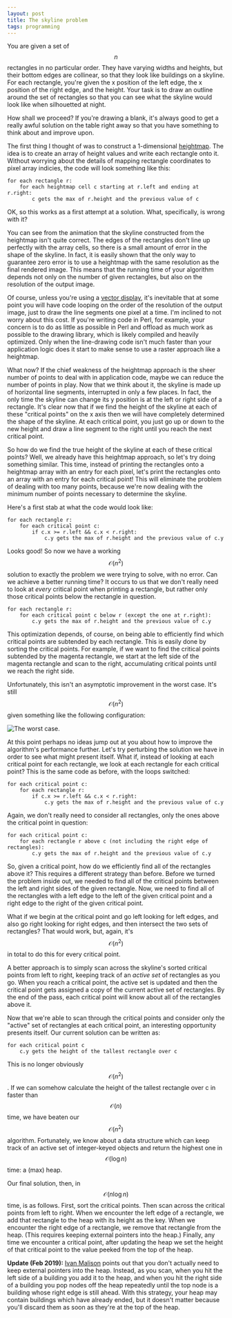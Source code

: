 ```yaml
---
layout: post
title: The skyline problem
tags: programming
---
```


You are given a set of $$n$$ rectangles in no particular order. They have varying widths and heights, but their bottom edges are collinear, so that they look like buildings on a skyline. For each rectangle, you're given the x position of the left edge, the x position of the right edge, and the height. Your task is to draw an outline around the set of rectangles so that you can see what the skyline would look like when silhouetted at night.

<div style="width:703px">
<script type="text/javascript" charset="utf-8" src="/js/skyline1_edgePreload.js"></script>
<div id="skyline-Stage1" class="EDGE-skyline1"></div>
</div>

How shall we proceed? If you're drawing a blank, it's always good to get a really awful solution on the table right away so that you have something to think about and improve upon. 

The first thing I thought of was to construct a 1-dimensional [heightmap](https://en.wikipedia.org/wiki/Heightmap). The idea is to create an array of height values and write each rectangle onto it. Without worrying about the details of mapping rectangle coordinates to pixel array indicies, the code will look something like this:

~~~
for each rectangle r:
    for each heightmap cell c starting at r.left and ending at r.right:
        c gets the max of r.height and the previous value of c
~~~

<script type="text/javascript" charset="utf-8" src="/js/skyline2_edgePreload.js"></script>
<div style="width:703px">
<div id="skyline-Stage2" class="EDGE-skyline2"></div>
</div>

OK, so this works as a first attempt at a solution. What, specifically, is wrong with it? 

You can see from the animation that the skyline constructed from the heightmap isn't quite correct. The edges of the rectangles don't line up perfectly with the array cells, so there is a small amount of error in the shape of the skyline. In fact, it is easily shown that the only way to guarantee zero error is to use a heightmap with the same resolution as the final rendered image. This means that the running time of your algorithm depends not only on the number of given rectangles, but also on the resolution of the output image. 

Of course, unless you're using a [vector display](https://en.wikipedia.org/wiki/Vector_monitor), it's inevitable that at some point you will have code looping on the order of the resolution of the output image, just to draw the line segments one pixel at a time. I'm inclined to not worry about this cost. If you're writing code in Perl, for example, your concern is to do as little as possible in Perl and offload as much work as possible to the drawing library, which is likely compiled and heavily optimized. Only when the line-drawing code isn't much faster than your application logic does it start to make sense to use a raster approach like a heightmap.

What now? If the chief weakness of the heightmap approach is the sheer number of points to deal with in application code, maybe we can reduce the number of points in play. Now that we think about it, the skyline is made up of horizontal line segments, interrupted in only a few places. In fact, the only time the skyline can change its y position is at the left or right side of a rectangle. It's clear now that if we find the height of the skyline at each of these "critical points" on the x axis then we will have completely determined the shape of the skyline. At each critical point, you just go up or down to the new height and draw a line segment to the right until you reach the next critical point.

So how do we find the true height of the skyline at each of these critical points? Well, we already have this heightmap approach, so let's try doing something similar. This time, instead of printing the rectangles onto a heightmap array with an entry for each pixel, let's print the rectangles onto an array with an entry for each critical point! This will eliminate the problem of dealing with too many points, because we're now dealing with the minimum number of points necessary to determine the skyline.

Here's a first stab at what the code would look like:

~~~
for each rectangle r:
    for each critical point c:
        if c.x >= r.left && c.x < r.right:
            c.y gets the max of r.height and the previous value of c.y
~~~

<div style="width:703px">
<script type="text/javascript" charset="utf-8" src="/js/skyline6_edgePreload.js"></script>
<div id="skyline-Stage6" class="EDGE-skyline6"></div>
</div>

Looks good! So now we have a working $$\mathcal{O}(n^{2})$$ solution to exactly the problem we were trying to solve, with no error. Can we achieve a better running time? It occurs to us that we don't really need to look at *every* critical point when printing a rectangle, but rather only those critical points below the rectangle in question.

~~~
for each rectangle r:
    for each critical point c below r (except the one at r.right):
        c.y gets the max of r.height and the previous value of c.y
~~~

<div style="width:703px">
<script type="text/javascript" charset="utf-8" src="/js/skyline7_edgePreload.js"></script>
<div id="skyline-Stage7" class="EDGE-skyline7"></div>
</div>

This optimization depends, of course, on being able to efficiently find which critical points are subtended by each rectangle. This is easily done by sorting the critical points. For example, if we want to find the critical points subtended by the magenta rectangle, we start at the left side of the magenta rectangle and scan to the right, accumulating critical points until we reach the right side.

<div style="width:703px">
<script type="text/javascript" charset="utf-8" src="/js/skyline5_edgePreload.js"></script>
<div id="skyline-Stage5" class="EDGE-skyline5"></div>
</div>

Unfortunately, this isn't an asymptotic improvement in the worst case. It's still $$\mathcal{O}(n^{2})$$ given something like the following configuration:

![The worst case.](/images/worstcase.svg)

At this point perhaps no ideas jump out at you about how to improve the algorithm's performance further. Let's try perturbing the solution we have in order to see what might present itself. What if, instead of looking at each critical point for each rectangle, we look at each rectangle for each critical point? This is the same code as before, with the loops switched:

~~~
for each critical point c:
    for each rectangle r:
        if c.x >= r.left && c.x < r.right:
            c.y gets the max of r.height and the previous value of c.y
~~~

<div style="width:703px">
<script type="text/javascript" charset="utf-8" src="/js/skyline3_edgePreload.js"></script>
<div id="skyline-Stage3" class="EDGE-skyline3"></div>
</div>

Again, we don't really need to consider all rectangles, only the ones above the critical point in question:

~~~
for each critical point c:
    for each rectangle r above c (not including the right edge of rectangles):
        c.y gets the max of r.height and the previous value of c.y
~~~

<div style="width:703px">
<script type="text/javascript" charset="utf-8" src="/js/skyline4_edgePreload.js"></script>
<div id="skyline-Stage4" class="EDGE-skyline4"></div>
</div>

So, given a critical point, how do we efficiently find all of the rectangles above it? This requires a different strategy than before. Before we turned the problem inside out, we needed to find all of the critical points between the left and right sides of the given rectangle. Now, we need to find all of the rectangles with a left edge to the left of the given critical point and a right edge to the right of the given critical point.

What if we begin at the critical point and go left looking for left edges, and also go right looking for right edges, and then intersect the two sets of rectangles? That would work, but, again, it's $$\mathcal{O}(n^{2})$$ in total to do this for every critical point. 

A better approach is to simply scan across the skyline's sorted critical points from left to right, keeping track of an *active set* of rectangles as you go. When you reach a critical point, the active set is updated and then the critical point gets assigned a copy of the current active set of rectangles. By the end of the pass, each critical point will know about all of the rectangles above it.

<div style="width:703px">
<script type="text/javascript" charset="utf-8" src="/js/skyline8_edgePreload.js"></script>
<div id="skyline-Stage8" class="EDGE-skyline8"></div>
</div>

Now that we're able to scan through the critical points and consider only the "active" set of rectangles at each critical point, an interesting opportunity presents itself. Our current solution can be written as:

~~~
for each critical point c
    c.y gets the height of the tallest rectangle over c
~~~

This is no longer obviously $$\mathcal{O}(n^{2})$$. If we can somehow calculate the height of the tallest rectangle over c in faster than $$\mathcal{O}(n)$$ time, we have beaten our $$\mathcal{O}(n^{2})$$ algorithm. Fortunately, we know about a data structure which can keep track of an active set of integer-keyed objects and return the highest one in $$\mathcal{O}(\log{}n)$$ time: a (max) heap.

Our final solution, then, in $$\mathcal{O}(n\log{}n)$$ time, is as follows. First, sort the critical points. Then scan across the critical points from left to right. When we encounter the left edge of a rectangle, we add that rectangle to the heap with its height as the key. When we encounter the right edge of a rectangle, we remove that rectangle from the heap. (This requires keeping external pointers into the heap.) Finally, any time we encounter a critical point, after updating the heap we set the height of that critical point to the value peeked from the top of the heap.

**Update (Feb 2019):** [Ivan Malison](https://github.com/IvanMalison) points out that you don't actually need to keep external pointers into the heap. Instead, as you scan, when you hit the left side of a building you add it to the heap, and when you hit the right side of a building you pop nodes off the heap repeatedly until the top node is a building whose right edge is still ahead. With this strategy, your heap may contain buildings which have already ended, but it doesn't matter because you'll discard them as soon as they're at the top of the heap.
